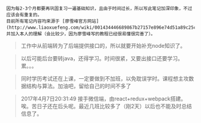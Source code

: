 ```
因为每2-3个月都要再巩固复习一遍基础知识，且由于时间过长，所以写此笔记加深印象，不过应该会有重复的。
目前所有笔记内容均来源于 [廖雪峰官方网站](http://www.liaoxuefeng.com/wiki/001434446689867b27157e896e74d51a89c25cc8b43bdb3000)，并加入本人的理解（会比较少，因为廖雪峰写的教程已经很易懂很完善了）。
```

> 工作中从前端转为了后端提供接口的，所以就要开始补充node知识了。

> 以后可能后台要转java，还得学习。时间很紧，又要出接口还要学习。累。。。

> 同时学历考试还在上课，一定要做到不加班，以免耽误学时。课程想主攻数据结构与算法。加油吧，留给自己的时间不多了

> 2017年4月7日20:31:49 接手微信端，由react+redux+webpack搭建。唉。苦日子还在后头呢。最近几班比较多了（刚2天）以后也不能及时总结信息了。